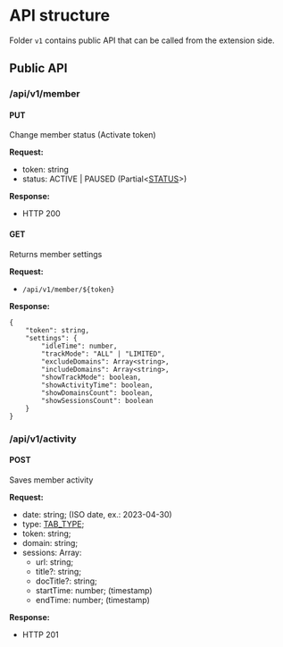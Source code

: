 # API structure

Folder `v1` contains public API that can be called from the extension side.

## Public API

### /api/v1/member
#### PUT
Change member status (Activate token)

**Request:**
 - token: string
 - status: ACTIVE | PAUSED (Partial<[STATUS](../../prisma/schema.prisma)>)

**Response:**
 - HTTP 200

#### GET
Returns member settings

**Request:**
 - `/api/v1/member/${token}`

**Response:**
```
{
    "token": string,
    "settings": {
        "idleTime": number,
        "trackMode": "ALL" | "LIMITED",
        "excludeDomains": Array<string>,
        "includeDomains": Array<string>,
        "showTrackMode": boolean,
        "showActivityTime": boolean,
        "showDomainsCount": boolean,
        "showSessionsCount": boolean
    }
}
```


### /api/v1/activity
#### POST
Saves member activity

**Request:**
 - date: string; (ISO date, ex.: 2023-04-30)
 - type: [TAB_TYPE](../../prisma/schema.prisma);
 - token: string;
 - domain: string;
 - sessions: Array:
   - url: string;
   - title?: string;
   - docTitle?: string;
   - startTime: number; (timestamp)
   - endTime: number; (timestamp)

**Response:**
- HTTP 201